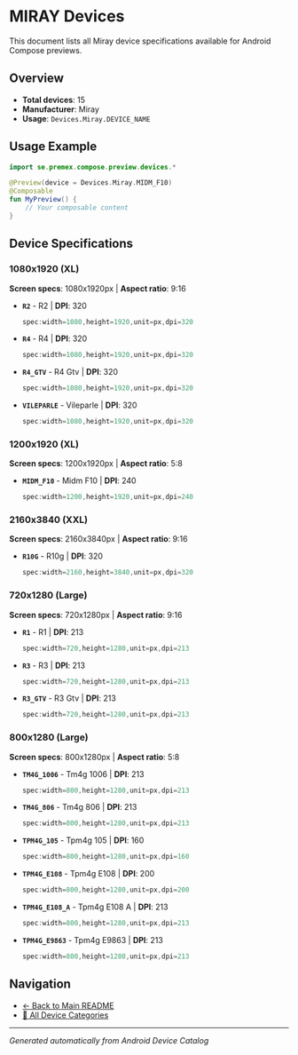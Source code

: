 # MIRAY Devices

This document lists all Miray device specifications available for Android Compose previews.

## Overview

- **Total devices**: 15
- **Manufacturer**: Miray
- **Usage**: `Devices.Miray.DEVICE_NAME`

## Usage Example

```kotlin
import se.premex.compose.preview.devices.*

@Preview(device = Devices.Miray.MIDM_F10)
@Composable
fun MyPreview() {
    // Your composable content
}
```

## Device Specifications

### 1080x1920 (XL)

**Screen specs**: 1080x1920px | **Aspect ratio**: 9:16

- **`R2`** - R2 | **DPI**: 320
  ```kotlin
  spec:width=1080,height=1920,unit=px,dpi=320
  ```

- **`R4`** - R4 | **DPI**: 320
  ```kotlin
  spec:width=1080,height=1920,unit=px,dpi=320
  ```

- **`R4_GTV`** - R4 Gtv | **DPI**: 320
  ```kotlin
  spec:width=1080,height=1920,unit=px,dpi=320
  ```

- **`VILEPARLE`** - Vileparle | **DPI**: 320
  ```kotlin
  spec:width=1080,height=1920,unit=px,dpi=320
  ```

### 1200x1920 (XL)

**Screen specs**: 1200x1920px | **Aspect ratio**: 5:8

- **`MIDM_F10`** - Midm F10 | **DPI**: 240
  ```kotlin
  spec:width=1200,height=1920,unit=px,dpi=240
  ```

### 2160x3840 (XXL)

**Screen specs**: 2160x3840px | **Aspect ratio**: 9:16

- **`R10G`** - R10g | **DPI**: 320
  ```kotlin
  spec:width=2160,height=3840,unit=px,dpi=320
  ```

### 720x1280 (Large)

**Screen specs**: 720x1280px | **Aspect ratio**: 9:16

- **`R1`** - R1 | **DPI**: 213
  ```kotlin
  spec:width=720,height=1280,unit=px,dpi=213
  ```

- **`R3`** - R3 | **DPI**: 213
  ```kotlin
  spec:width=720,height=1280,unit=px,dpi=213
  ```

- **`R3_GTV`** - R3 Gtv | **DPI**: 213
  ```kotlin
  spec:width=720,height=1280,unit=px,dpi=213
  ```

### 800x1280 (Large)

**Screen specs**: 800x1280px | **Aspect ratio**: 5:8

- **`TM4G_1006`** - Tm4g 1006 | **DPI**: 213
  ```kotlin
  spec:width=800,height=1280,unit=px,dpi=213
  ```

- **`TM4G_806`** - Tm4g 806 | **DPI**: 213
  ```kotlin
  spec:width=800,height=1280,unit=px,dpi=213
  ```

- **`TPM4G_105`** - Tpm4g 105 | **DPI**: 160
  ```kotlin
  spec:width=800,height=1280,unit=px,dpi=160
  ```

- **`TPM4G_E108`** - Tpm4g E108 | **DPI**: 200
  ```kotlin
  spec:width=800,height=1280,unit=px,dpi=200
  ```

- **`TPM4G_E108_A`** - Tpm4g E108 A | **DPI**: 213
  ```kotlin
  spec:width=800,height=1280,unit=px,dpi=213
  ```

- **`TPM4G_E9863`** - Tpm4g E9863 | **DPI**: 213
  ```kotlin
  spec:width=800,height=1280,unit=px,dpi=213
  ```

## Navigation

- [← Back to Main README](../../README.md)
- [📱 All Device Categories](../README.md)

---
*Generated automatically from Android Device Catalog*
